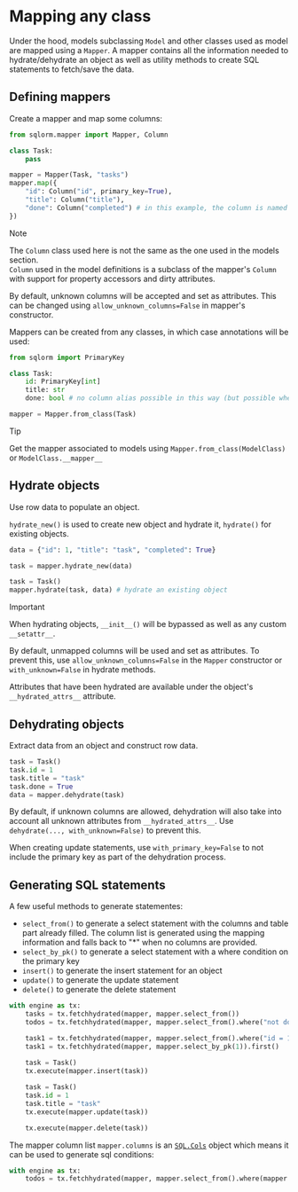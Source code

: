 # Mapping any class

Under the hood, models subclassing `Model` and other classes used as model are mapped using a `Mapper`.
A mapper contains all the information needed to hydrate/dehydrate an object as well as utility methods
to create SQL statements to fetch/save the data.

## Defining mappers

Create a mapper and map some columns:

```python
from sqlorm.mapper import Mapper, Column

class Task:
    pass

mapper = Mapper(Task, "tasks")
mapper.map({
    "id": Column("id", primary_key=True),
    "title": Column("title"),
    "done": Column("completed") # in this example, the column is named "completed" but the attribute is named "done"
})
```

> [!NOTE]
> The `Column` class used here is not the same as the one used in the models section.  
> `Column` used in the model definitions is a subclass of the mapper's `Column` with support for property accessors and dirty attributes.

By default, unknown columns will be accepted and set as attributes. This can be changed using `allow_unknown_columns=False` in mapper's constructor.

Mappers can be created from any classes, in which case annotations will be used:

```python
from sqlorm import PrimaryKey

class Task:
    id: PrimaryKey[int]
    title: str
    done: bool # no column alias possible in this way (but possible when subclassing Model)

mapper = Mapper.from_class(Task)
```

> [!TIP]
> Get the mapper associated to models using `Mapper.from_class(ModelClass)` or `ModelClass.__mapper__`

## Hydrate objects

Use row data to populate an object.

`hydrate_new()` is used to create new object and hydrate it, `hydrate()` for existing objects.

```python
data = {"id": 1, "title": "task", "completed": True}

task = mapper.hydrate_new(data)

task = Task()
mapper.hydrate(task, data) # hydrate an existing object
```

> [!IMPORTANT]
> When hydrating objects, `__init__()` will be bypassed as well as any custom `__setattr__`.

By default, unmapped columns will be used and set as attributes. To prevent this, use `allow_unknown_columns=False` in the `Mapper` constructor or
`with_unknown=False` in hydrate methods.

Attributes that have been hydrated are available under the object's `__hydrated_attrs__` attribute.

## Dehydrating objects

Extract data from an object and construct row data.

```python
task = Task()
task.id = 1
task.title = "task"
task.done = True
data = mapper.dehydrate(task)
```

By default, if unknown columns are allowed, dehydration will also take into account all unknown attributes from `__hydrated_attrs__`.
Use `dehydrate(..., with_unknown=False)` to prevent this.

When creating update statements, use `with_primary_key=False` to not include the primary key as part of the dehydration process.

## Generating SQL statements

A few useful methods to generate statementes:

- `select_from()` to generate a select statement with the columns and table part already filled. The column list is generated using the mapping information and falls back to "*" when no columns are provided.
- `select_by_pk()` to generate a select statement with a where condition on the primary key
- `insert()` to generate the insert statement for an object
- `update()` to generate the update statement
- `delete()` to generate the delete statement

```python
with engine as tx:
    tasks = tx.fetchhydrated(mapper, mapper.select_from())
    todos = tx.fetchhydrated(mapper, mapper.select_from().where("not done"))

    task1 = tx.fetchhydrated(mapper, mapper.select_from().where("id = 1")).first()
    task1 = tx.fetchhydrated(mapper, mapper.select_by_pk(1)).first()
    
    task = Task()
    tx.execute(mapper.insert(task))

    task = Task()
    task.id = 1
    task.title = "task"
    tx.execute(mapper.update(task))

    tx.execute(mapper.delete(task))
```

The mapper column list `mapper.columns` is an [`SQL.Cols`](sql-utilities.md#manage-list-of-sql-pieces) object which means it can be used to generate sql conditions:

```python
with engine as tx:
    todos = tx.fetchhydrated(mapper, mapper.select_from().where(mapper.columns.done==False))
```
